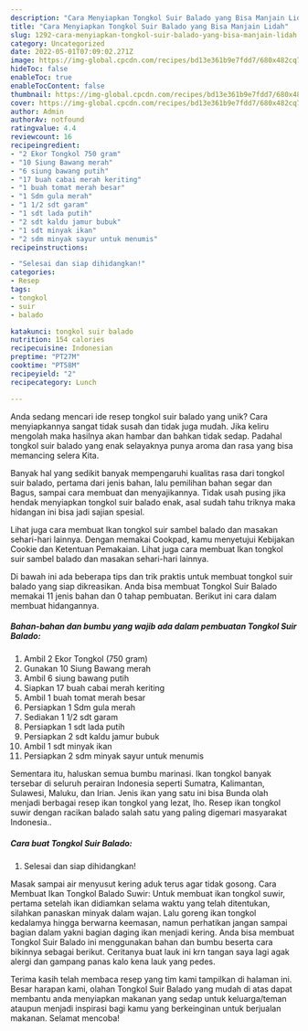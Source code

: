 ```yaml
---
description: "Cara Menyiapkan Tongkol Suir Balado yang Bisa Manjain Lidah"
title: "Cara Menyiapkan Tongkol Suir Balado yang Bisa Manjain Lidah"
slug: 1292-cara-menyiapkan-tongkol-suir-balado-yang-bisa-manjain-lidah
category: Uncategorized
date: 2022-05-01T07:09:02.271Z
image: https://img-global.cpcdn.com/recipes/bd13e361b9e7fdd7/680x482cq70/tongkol-suir-balado-foto-resep-utama.jpg
hideToc: false
enableToc: true
enableTocContent: false
thumbnail: https://img-global.cpcdn.com/recipes/bd13e361b9e7fdd7/680x482cq70/tongkol-suir-balado-foto-resep-utama.jpg
cover: https://img-global.cpcdn.com/recipes/bd13e361b9e7fdd7/680x482cq70/tongkol-suir-balado-foto-resep-utama.jpg
author: Admin
authorAv: notfound
ratingvalue: 4.4
reviewcount: 16
recipeingredient:
- "2 Ekor Tongkol 750 gram"
- "10 Siung Bawang merah"
- "6 siung bawang putih"
- "17 buah cabai merah keriting"
- "1 buah tomat merah besar"
- "1 Sdm gula merah"
- "1 1/2 sdt garam"
- "1 sdt lada putih"
- "2 sdt kaldu jamur bubuk"
- "1 sdt minyak ikan"
- "2 sdm minyak sayur untuk menumis"
recipeinstructions:

- "Selesai dan siap dihidangkan!"
categories:
- Resep
tags:
- tongkol
- suir
- balado

katakunci: tongkol suir balado 
nutrition: 154 calories
recipecuisine: Indonesian
preptime: "PT27M"
cooktime: "PT58M"
recipeyield: "2"
recipecategory: Lunch

---
```





Anda sedang mencari ide resep tongkol suir balado yang unik? Cara menyiapkannya sangat tidak susah dan tidak juga mudah. Jika keliru mengolah maka hasilnya akan hambar dan bahkan tidak sedap. Padahal tongkol suir balado yang enak selayaknya punya aroma dan rasa yang bisa memancing selera Kita.





Banyak hal yang sedikit banyak mempengaruhi kualitas rasa dari tongkol suir balado, pertama dari jenis bahan, lalu pemilihan bahan segar dan Bagus, sampai cara membuat dan menyajikannya. Tidak usah pusing jika hendak menyiapkan tongkol suir balado enak,      asal sudah tahu triknya maka hidangan ini bisa jadi sajian spesial.














Lihat juga cara membuat Ikan tongkol suir sambel balado dan masakan sehari-hari lainnya. Dengan memakai Cookpad, kamu menyetujui Kebijakan Cookie dan Ketentuan Pemakaian. Lihat juga cara membuat Ikan tongkol suir sambel balado dan masakan sehari-hari lainnya.






Di bawah ini ada beberapa tips dan trik praktis untuk membuat tongkol suir balado yang siap dikreasikan. Anda bisa membuat Tongkol Suir Balado memakai 11 jenis bahan dan 0 tahap pembuatan. Berikut ini cara dalam membuat hidangannya.

<!--inarticleads1-->

##### Bahan-bahan dan bumbu yang wajib ada dalam pembuatan Tongkol Suir Balado:

1. Ambil 2 Ekor Tongkol (750 gram)
1. Gunakan 10 Siung Bawang merah
1. Ambil 6 siung bawang putih
1. Siapkan 17 buah cabai merah keriting
1. Ambil 1 buah tomat merah besar
1. Persiapkan 1 Sdm gula merah
1. Sediakan 1 1/2 sdt garam
1. Persiapkan 1 sdt lada putih
1. Persiapkan 2 sdt kaldu jamur bubuk
1. Ambil 1 sdt minyak ikan
1. Persiapkan 2 sdm minyak sayur untuk menumis


Sementara itu, haluskan semua bumbu marinasi. Ikan tongkol banyak tersebar di seluruh perairan Indonesia seperti Sumatra, Kalimantan, Sulawesi, Maluku, dan Irian. Jenis ikan yang satu ini bisa Bunda olah menjadi berbagai resep ikan tongkol yang lezat, lho. Resep ikan tongkol suwir dengan racikan balado salah satu yang paling digemari masyarakat Indonesia.. 

<!--inarticleads2-->

##### Cara buat Tongkol Suir Balado:


1. Selesai dan siap dihidangkan!

Masak sampai air menyusut kering aduk terus agar tidak gosong. Cara Membuat Ikan Tongkol Balado Suwir: Untuk membuat ikan tongkol suwir, pertama setelah ikan didiamkan selama waktu yang telah ditentukan, silahkan panaskan minyak dalam wajan. Lalu goreng ikan tongkol kedalamya hingga berwarna keemasan, namun perhatikan jangan sampai bagian dalam yakni bagian daging ikan menjadi kering. Anda bisa membuat Tongkol Suir Balado ini menggunakan bahan dan bumbu beserta cara bikinnya sebagai berikut. Ceritanya buat lauk ini krn tangan saya lagi agak alergi dan gampang panas kalo kena lauk yang pedes. 

Terima kasih telah membaca resep yang tim kami tampilkan di halaman ini. Besar harapan kami, olahan Tongkol Suir Balado yang mudah di atas dapat membantu anda menyiapkan makanan yang sedap untuk keluarga/teman ataupun menjadi inspirasi bagi kamu yang berkeinginan untuk berjualan makanan. Selamat mencoba!
